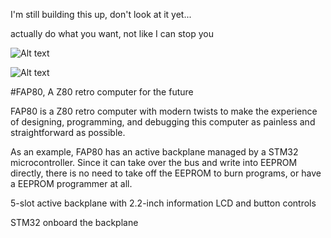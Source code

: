 I'm still building this up, don't look at it yet...

actually do what you want, not like I can stop you 

![Alt text](http://i.imgur.com/f08Pt1o.jpg)

![Alt text](http://i.imgur.com/XjIJ9EY.jpg)

#FAP80, A Z80 retro computer for the future

FAP80 is a Z80 retro computer with modern twists to make the experience of designing, programming, and debugging this computer as painless and straightforward as possible.

As an example, FAP80 has an active backplane managed by a STM32 microcontroller. Since it can take over the bus and write into EEPROM directly, there is no need to take off the EEPROM to burn programs, or have a EEPROM programmer at all.



5-slot active backplane with 2.2-inch information LCD and button controls

STM32 onboard the backplane 

